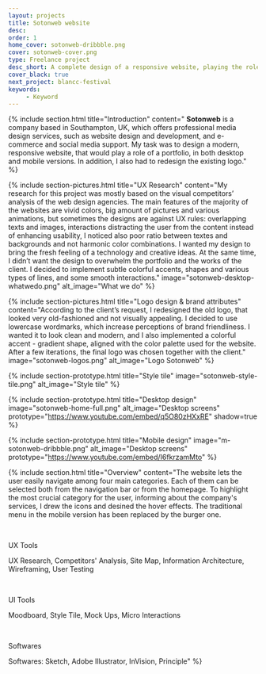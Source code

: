 ```yaml
---
layout: projects
title: Sotonweb website
desc: 
order: 1
home_cover: sotonweb-dribbble.png
cover: sotonweb-cover.png
type: Freelance project
desc_short: A complete design of a responsive website, playing the role of online porfolio & logo redesign
cover_black: true
next_project: blancc-festival
keywords: 
     - Keyword
---
```

{%
     include section.html 
     title="Introduction"
     content="
**Sotonweb** is a company based in Southampton, UK, which offers professional media design services, such as website design and development, and e-commerce and social media support. My task was to design a modern, responsive website, that would play a role of a portfolio, in both desktop and mobile versions. In addition, I also had to redesign the existing logo."
%}

{%
     include section-pictures.html
     title="UX Research"
     content="My research for this project was mostly based on the visual competitors’ analysis of the web design agencies. The main features of the majority of the websites are vivid colors, big amount of pictures and various animations, but sometimes the designs are against UX rules: overlapping texts and images, interactions distracting the user from the content instead of enhancing usability, I noticed also poor ratio between textes and backgrounds and not harmonic color combinations. I wanted my design to bring the fresh feeling of a technology and creative ideas. At the same time, I didn’t want the design to overwhelm the portfolio and the works of the client. I decided to implement subtle colorful accents, shapes and various types of lines, and some smooth interactions."
     image="sotonweb-desktop-whatwedo.png"
     alt_image="What we do"
%}

{%
     include section-pictures.html
     title="Logo design & brand attributes"
     content="According to the client’s request, I redesigned the old logo, that looked very old-fashioned and not visually appealing. I decided to use lowercase wordmarks, which increase perceptions of brand friendliness. I wanted it to look clean and modern, and I also implemented a colorful accent - gradient shape, aligned with the color palette used for the website. After a few iterations, the final logo was chosen together with the client."
     image="sotonweb-logos.png"
     alt_image="Logo Sotonweb"
%}

{%
     include section-prototype.html
     title="Style tile"
     image="sotonweb-style-tile.png"
     alt_image="Style tile"
%}

{%
     include section-prototype.html
     title="Desktop design"
     image="sotonweb-home-full.png"
     alt_image="Desktop screens"
     prototype="https://www.youtube.com/embed/q5O80zHXxRE"
     shadow=true
%}

{%
     include section-prototype.html
     title="Mobile design"
     image="m-sotonweb-dribbble.png"
     alt_image="Desktop screens"
     prototype="https://www.youtube.com/embed/I6fkrzamMto"
%}

{%
     include section.html
     title="Overview"
     content="The website lets the user easily navigate among four main categories. Each of them can be selected both from the navigation bar or from the homepage. To highlight the most crucial category for the user, informing about the company's services, I drew the icons and desined the hover effects. The traditional menu in the mobile version has been replaced by the burger one.

&nbsp;


UX Tools


UX Research, Competitors' Analysis, Site Map, Information Architecture, Wireframing, User Testing

&nbsp; 


UI Tools

Moodboard, Style Tile, Mock Ups, Micro Interactions

&nbsp;


Softwares


Softwares: Sketch, Adobe Illustrator, InVision, Principle"
%}